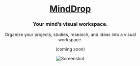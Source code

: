 <div align="center">
  <h1><a href="https://minddrop.app">MindDrop</a></h1>
  <h3>Your mind’s visual workspace.</h3>

  <p>Organize your projects, studies, research, and ideas into a visual workspace.</p>
  
  <p>(coming soon)</p>

  <picture>
    <source media="(prefers-color-scheme: dark)" srcset="https://user-images.githubusercontent.com/1728027/184260731-48cc7b75-07c9-4772-ad0d-4c2dd51c16a7.png">
    <img alt="Screenshot" src="https://user-images.githubusercontent.com/1728027/135835811-ac78dbe8-9089-468b-a7f6-06bfc9a25b16.png">
  </picture>
</div>
